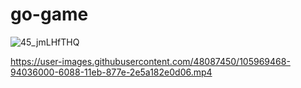 # go-game


![45_jmLHfTHQ](https://user-images.githubusercontent.com/48087450/105970004-2c99e000-6089-11eb-8974-50f5e6e69fda.gif)

https://user-images.githubusercontent.com/48087450/105969468-94036000-6088-11eb-877e-2e5a182e0d06.mp4
